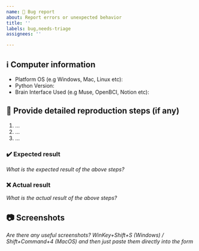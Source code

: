 ```yaml
---
name: 🐛 Bug report
about: Report errors or unexpected behavior
title: ''
labels: bug,needs-triage
assignees: ''

---
```


## ℹ Computer information

- Platform OS (e.g Windows, Mac, Linux etc): 
- Python Version:
- Brain Interface Used (e.g Muse, OpenBCI, Notion etc):

## 📝 Provide detailed reproduction steps (if any)

1. …
2. …
3. …

### ✔️ Expected result

_What is the expected result of the above steps?_

### ❌ Actual result

_What is the actual result of the above steps?_

## 📷 Screenshots

_Are there any useful screenshots? WinKey+Shift+S (Windows) / Shift+Command+4 (MacOS) and then just paste them directly into the form_